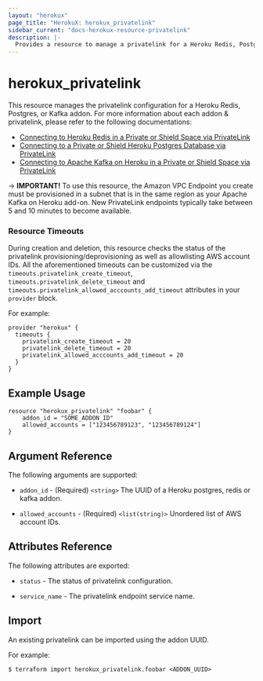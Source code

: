 ```yaml
---
layout: "herokux"
page_title: "HerokuX: herokux_privatelink"
sidebar_current: "docs-herokux-resource-privatelink"
description: |-
  Provides a resource to manage a privatelink for a Heroku Redis, Postgres, or Kafka addon.
---
```


# herokux\_privatelink

This resource manages the privatelink configuration for a Heroku Redis, Postgres, or Kafka addon.
For more information about each addon & privatelink, please refer to the following documentations:
- [Connecting to Heroku Redis in a Private or Shield Space via PrivateLink](https://devcenter.heroku.com/articles/heroku-redis-via-privatelink)
- [Connecting to a Private or Shield Heroku Postgres Database via PrivateLink](https://devcenter.heroku.com/articles/heroku-postgres-via-privatelink)
- [Connecting to Apache Kafka on Heroku in a Private or Shield Space via PrivateLink](https://devcenter.heroku.com/articles/heroku-kafka-via-privatelink)

-> **IMPORTANT!**
To use this resource, the Amazon VPC Endpoint you create must be provisioned in a subnet
that is in the same region as your Apache Kafka on Heroku add-on. New PrivateLink endpoints typically take
between 5 and 10 minutes to become available.

### Resource Timeouts
During creation and deletion, this resource checks the status of the privatelink provisioning/deprovisioning
as well as allowlisting AWS account IDs. All the aforementioned timeouts can be customized
via the `timeouts.privatelink_create_timeout`, `timeouts.privatelink_delete_timeout`
and `timeouts.privatelink_allowed_acccounts_add_timeout` attributes in your `provider` block.

For example:
```hcl-terraform
provider "herokux" {
  timeouts {
    privatelink_create_timeout = 20
    privatelink_delete_timeout = 20
    privatelink_allowed_acccounts_add_timeout = 20
  }
}
```

## Example Usage

```hcl-terraform
resource "herokux_privatelink" "foobar" {
	addon_id = "SOME_ADDON_ID"
	allowed_accounts = ["123456789123", "123456789124"]
}
```

## Argument Reference

The following arguments are supported:

* `addon_id` - (Required) `<string>` The UUID of a Heroku postgres, redis or kafka addon.

* `allowed_accounts` - (Required) `<list(string)>` Unordered list of AWS account IDs.

## Attributes Reference

The following attributes are exported:

* `status` - The status of privatelink configuration.

* `service_name` - The privatelink endpoint service name.

## Import

An existing privatelink can be imported using the addon UUID.

For example:
```shell script
$ terraform import herokux_privatelink.foobar <ADDON_UUID>
```
